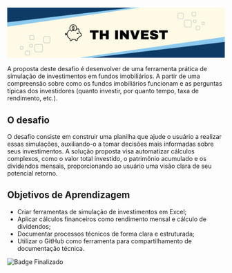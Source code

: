 <p align="center">
<img loading="lazy" src="Blue and White Simple Congratulations Banner (1).png"/>
</p>

A proposta deste desafio é desenvolver de uma ferramenta prática de simulação de investimentos em fundos imobiliários. A partir de uma compreensão sobre como os fundos imobiliários funcionam e as perguntas típicas dos investidores (quanto investir, por quanto tempo, taxa de rendimento, etc.).

## O desafio
O desafio consiste em construir uma planilha que ajude o usuário a realizar essas simulações, auxiliando-o a tomar decisões mais informadas sobre seus investimentos. A solução proposta visa automatizar cálculos complexos, como o valor total investido, o patrimônio acumulado e os dividendos mensais, proporcionando ao usuário uma visão clara de seu potencial retorno.

## Objetivos de Aprendizagem 
- Criar ferramentas de simulação de investimentos em Excel;
- Aplicar cálculos financeiros como rendimento mensal e cálculo de dividendos;
- Documentar processos técnicos de forma clara e estruturada; 
- Utilizar o GitHub como ferramenta para compartilhamento de documentação técnica.

![Badge Finalizado](http://img.shields.io/static/v1?label=STATUS&message=%20FINALIZADO&color=GREEN&style=for-the-badge)


